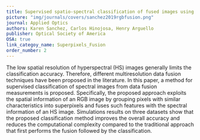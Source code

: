 ```yaml
---
title: Supervised spatio-spectral classification of fused images using superpixels
picture: "img/journals/covers/sanchez2019rgbfusion.png"
journal: Applied Optics
authors: Karen Sanchez, Carlos Hinojosa, Henry Arguello
publisher: Optical Society of America
OSA: true
link_categoy_name: Superpixels_Fusion
order_number: 2
---
```

The low spatial resolution of hyperspectral (HS) images generally limits the classification accuracy. Therefore, different multiresolution data fusion techniques have been proposed in the literature. In this paper, a method for supervised classification of spectral images from data fusion measurements is proposed. Specifically, the proposed approach exploits the spatial information of an RGB image by grouping pixels with similar characteristics into superpixels and fuses such features with the spectral information of an HS image. Simulations results on three datasets show that the proposed classification method improves the overall accuracy and reduces the computational complexity compared to the traditional approach that first performs the fusion followed by the classification.